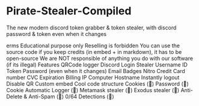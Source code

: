# Pirate-Stealer-Compiled
The new modern discord token grabber &amp; token stealer, with discord password &amp; token even when it changes

erms
 Educational purpose only
 Reselling is forbidden
 You can use the source code if you keep credits (in embed + in markdown), it has to be open-source
 We are NOT responsible of anything you do with our software (if its illegal)
Features
QRCode logger
Discord Login Stealer
Username
ID
Token
Password (even when it changes)
Email
Badges
Nitro
Credit Card number
CVC
Expiration
Billing
IP
Computer Hostname
Instantly logout
Disable QR
Custom embed
Cool code structure
Cookies (💎)
Password (💎)
Cookie Automatic Logger (💎)
Metamask stealer (💎)
Exodus stealer (💎)
Anti-Delete & Anti-Spam (💎)
0/64 Detections (💎)
